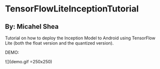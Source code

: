 # TensorFlowLiteInceptionTutorial
## By: Micahel Shea
Tutorial on how to deploy the Inception Model to Android using TensorFlow Lite (both the float version and the quantized version).

DEMO:

![](demo.gif =250x250)

